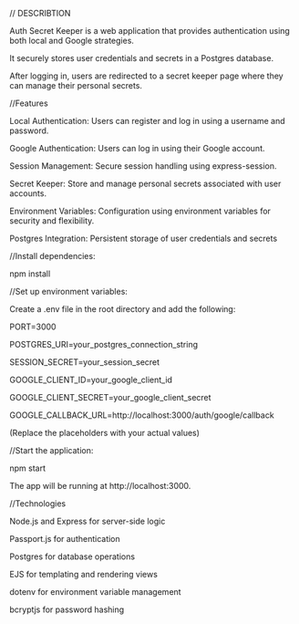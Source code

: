 // DESCRIBTION

Auth Secret Keeper is a web application that provides authentication using both local and Google strategies.

It securely stores user credentials and secrets in a Postgres database.

After logging in, users are redirected to a secret keeper page where they can manage their personal secrets.


//Features

Local Authentication: Users can register and log in using a username and password.

Google Authentication: Users can log in using their Google account.

Session Management: Secure session handling using express-session.

Secret Keeper: Store and manage personal secrets associated with user accounts.

Environment Variables: Configuration using environment variables for security and flexibility.

Postgres Integration: Persistent storage of user credentials and secrets

//Install dependencies:

npm install

//Set up environment variables:

Create a .env file in the root directory and add the following:

PORT=3000

POSTGRES_URI=your_postgres_connection_string

SESSION_SECRET=your_session_secret

GOOGLE_CLIENT_ID=your_google_client_id

GOOGLE_CLIENT_SECRET=your_google_client_secret

GOOGLE_CALLBACK_URL=http://localhost:3000/auth/google/callback

(Replace the placeholders with your actual values)

//Start the application:

npm start

The app will be running at http://localhost:3000.

//Technologies

Node.js and Express for server-side logic

Passport.js for authentication

Postgres for database operations

EJS for templating and rendering views

dotenv for environment variable management

bcryptjs for password hashing



